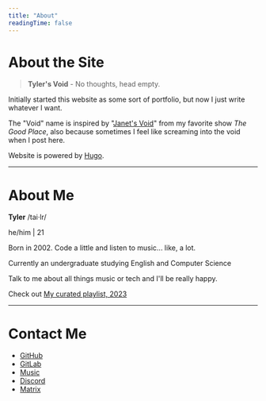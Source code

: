 ```yaml
---
title: "About"
readingTime: false
---
```

# About the Site

> **Tyler's Void** - No thoughts, head empty.

Initially started this website as some sort of portfolio, but now I just write whatever I want.

The "Void" name is inspired by "[Janet's Void](https://thegoodplace.fandom.com/wiki/The_Void)" from my favorite show *The Good Place*, also because sometimes I feel like screaming into the void when I post here.

Website is powered by [Hugo](https://gohugo.io/).

---

# About Me

**Tyler** /tai·lr/

he/him | 21

Born in 2002. Code a little and listen to music... like, a lot.

Currently an undergraduate studying English and Computer Science

Talk to me about all things music or tech and I'll be really happy.

Check out [My curated playlist, 2023](https://bit.ly/3BlS71b)

---

# Contact Me
- [GitHub](https://github.com/nottyl)
- [GitLab](https://gitlab.com/tyleryeh)
- [Music](https://music.apple.com/profile/tybebored)
- [Discord](https://discord.com/users/591633476160061441)
- [Matrix](http://gg.gg/teewhy-matrix-org)
